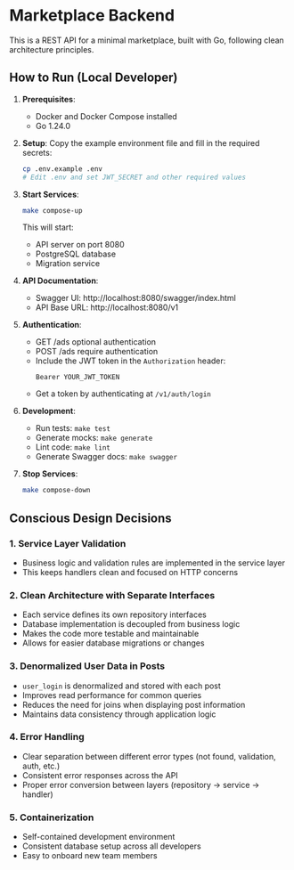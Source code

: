# Marketplace Backend

This is a REST API for a minimal marketplace, built with Go, following clean architecture principles.

## How to Run (Local Developer)

1. **Prerequisites**:
   - Docker and Docker Compose installed
   - Go 1.24.0


2. **Setup**:
   Copy the example environment file and fill in the required secrets:
   ```bash
   cp .env.example .env
   # Edit .env and set JWT_SECRET and other required values
   ```

3. **Start Services**:
   ```bash
   make compose-up
   ```
   This will start:
   - API server on port 8080
   - PostgreSQL database
   - Migration service
4. **API Documentation**:
   - Swagger UI: http://localhost:8080/swagger/index.html
   - API Base URL: http://localhost:8080/v1

5. **Authentication**:
   - GET /ads optional authentication
   - POST /ads require authentication
   - Include the JWT token in the `Authorization` header:
     ```
     Bearer YOUR_JWT_TOKEN
     ```
   - Get a token by authenticating at `/v1/auth/login`

6. **Development**:
   - Run tests: `make test`
   - Generate mocks: `make generate`
   - Lint code: `make lint`
   - Generate Swagger docs: `make swagger`

7. **Stop Services**:
   ```bash
   make compose-down
   ```

## Conscious Design Decisions

### 1. Service Layer Validation
- Business logic and validation rules are implemented in the service layer
- This keeps handlers clean and focused on HTTP concerns

### 2. Clean Architecture with Separate Interfaces
- Each service defines its own repository interfaces
- Database implementation is decoupled from business logic
- Makes the code more testable and maintainable
- Allows for easier database migrations or changes

### 3. Denormalized User Data in Posts
- `user_login` is denormalized and stored with each post
- Improves read performance for common queries
- Reduces the need for joins when displaying post information
- Maintains data consistency through application logic

### 4. Error Handling
- Clear separation between different error types (not found, validation, auth, etc.)
- Consistent error responses across the API
- Proper error conversion between layers (repository → service → handler)

### 5. Containerization
- Self-contained development environment
- Consistent database setup across all developers
- Easy to onboard new team members
